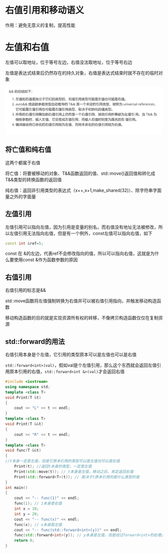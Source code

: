 # 右值引用和移动语义

作用：避免无意义的复制，提高性能

# 左值和右值

左值可以取地址，位于等号左边，右值没法取地址，位于等号右边

左值是表达式结束后仍然存在的持久对象，右值是表达式结束时就不存在的临时对象

![image.png](./右值引用和移动语义/image.png)

## 将亡值和纯右值

这两个都属于右值

将亡值：将要被移动的对象、T&&函数返回的值、std::move()返回值和转化成T&&类型的转换函数的返回值

纯右值：返回非引用类型的表达式（x++,x+1,make_shared(32)）、除字符串字面量之外的字面量

## 左值引用

左值引用可以指向左值，因为引用是变量的别名，而右值没有地址无法被修改，所以左值引用无法指向右值，但是有一个例外，const左值可以指向右值，如下

```cpp
const int &ref=5;
```

const 在 &的左边，代表ref不会修改指向的值，所以可以指向右值，这就是为什么要使用const &作为函数参数的原因 

## 右值引用

右值引用的标志是&&

std::move函数将左值强制转换为右值并可以被右值引用指向，并触发移动构造函数

移动构造函数的目的就是实现资源所有权的转移，不像拷贝构造函数仅仅在复制资源  

## std::forward的用法

右值引用本身是个左值，它引用的类型原本可以是左值也可以是右值

`std::forward<int>(val)`，假如val是个左值引用，那么这个东西就会返回左值引用原本引用的右值，`std::forward<int &>(val)`才会返回右值

```cpp
#include <iostream>
using namespace std;
template <class T>
void Print(T &t)
{
    cout << "L" << t << endl;
}
template <class T>
void Print(T &&t)
{
    cout << "R" << t << endl;
}
template <class T>
void func(T &&t)
{
//t本身一定是左值，但是它原本引用的类型可以是左值也可以是右值
    Print(t); //返回t本身的类型，一定是左值
    Print(std::move(t)); // t本身是左值，移动之后，肯定返回右值
    Print(std::forward<T>(t)); // 取决于t原本引用的是什么类型的值
}
int main()
{
    cout << "-- func(1)" << endl;
    func(1); // 1本身是右值
    int x = 10;
    int y = 20;
    cout << "-- func(x)" << endl;
    func(x); // x本身是左值
    cout << "-- func(std::forward<int>(y))" << endl;
    func(std::forward<int>(y)); // y本身是左值，但是经过forward<int>的处理之后相当于传入了一个右值
    return 0;
}
```
